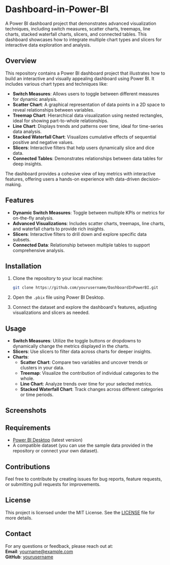 # Dashboard-in-Power-BI
A Power BI dashboard project that demonstrates advanced visualization techniques, including switch measures, scatter charts, treemaps, line charts, stacked waterfall charts, slicers, and connected tables. This dashboard showcases how to integrate multiple chart types and slicers for interactive data exploration and analysis.

## Overview
This repository contains a Power BI dashboard project that illustrates how to build an interactive and visually appealing dashboard using Power BI. It includes various chart types and techniques like:

- **Switch Measures**: Allows users to toggle between different measures for dynamic analysis.
- **Scatter Chart**: A graphical representation of data points in a 2D space to reveal relationships between variables.
- **Treemap Chart**: Hierarchical data visualization using nested rectangles, ideal for showing part-to-whole relationships.
- **Line Chart**: Displays trends and patterns over time, ideal for time-series data analysis.
- **Stacked Waterfall Chart**: Visualizes cumulative effects of sequential positive and negative values.
- **Slicers**: Interactive filters that help users dynamically slice and dice data.
- **Connected Tables**: Demonstrates relationships between data tables for deep insights.

The dashboard provides a cohesive view of key metrics with interactive features, offering users a hands-on experience with data-driven decision-making.

## Features

- **Dynamic Switch Measures**: Toggle between multiple KPIs or metrics for on-the-fly analysis.
- **Advanced Visualizations**: Includes scatter charts, treemaps, line charts, and waterfall charts to provide rich insights.
- **Slicers**: Interactive filters to drill down and explore specific data subsets.
- **Connected Data**: Relationship between multiple tables to support comprehensive analysis.
  
## Installation

1. Clone the repository to your local machine:
    ```bash
    git clone https://github.com/yourusername/DashboardInPowerBI.git
    ```

2. Open the `.pbix` file using Power BI Desktop.

3. Connect the dataset and explore the dashboard's features, adjusting visualizations and slicers as needed.

## Usage

- **Switch Measures**: Utilize the toggle buttons or dropdowns to dynamically change the metrics displayed in the charts.
- **Slicers**: Use slicers to filter data across charts for deeper insights.
- **Charts**: 
  - **Scatter Chart**: Compare two variables and uncover trends or clusters in your data.
  - **Treemap**: Visualize the contribution of individual categories to the whole.
  - **Line Chart**: Analyze trends over time for your selected metrics.
  - **Stacked Waterfall Chart**: Track changes across different categories or time periods.

## Screenshots

## Requirements

- [Power BI Desktop](https://powerbi.microsoft.com/en-us/desktop/) (latest version)
- A compatible dataset (you can use the sample data provided in the repository or connect your own dataset).

## Contributions
Feel free to contribute by creating issues for bug reports, feature requests, or submitting pull requests for improvements.

## License
This project is licensed under the MIT License. See the [LICENSE](LICENSE) file for more details.

## Contact
For any questions or feedback, please reach out at:  
**Email**: yourname@example.com  
**GitHub**: [yourusername](https://github.com/yourusername)
